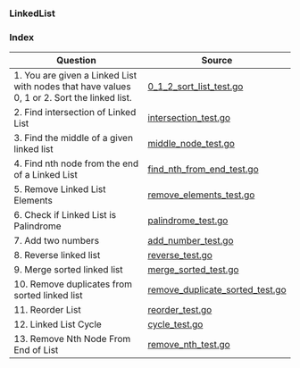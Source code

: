 ### LinkedList

### Index
| Question       | Source |
| -------- |   ------------- |
| 1. You are given a Linked List with nodes that have values 0, 1 or 2. Sort the linked list.   | [0_1_2_sort_list_test.go](./0_1_2_sort_list_test.go)  |
| 2. Find intersection of  Linked List  | [intersection_test.go](./intersection_test.go)  |
| 3. Find the middle of a given linked list  | [middle_node_test.go](./middle_node_test.go)  |
| 4. Find nth node from the end of a Linked List  | [find_nth_from_end_test.go](./find_nth_from_end_test.go)  |
| 5. Remove Linked List Elements  | [remove_elements_test.go](./remove_elements_test.go)  |
| 6. Check if Linked List is Palindrome | [palindrome_test.go](./palindrome_test.go)  |
| 7. Add two numbers | [add_number_test.go](./add_number_test.go)  |
| 8. Reverse linked list | [reverse_test.go](./reverse_test.go)  |
| 9. Merge sorted linked list | [merge_sorted_test.go](./merge_sorted_test.go)  |
| 10. Remove duplicates from sorted linked list | [remove_duplicate_sorted_test.go](./remove_duplicate_sorted_test.go)  |
| 11. Reorder List | [reorder_test.go](./reorder_test.go)  |
| 12. Linked List Cycle | [cycle_test.go](./cycle_test.go)  |
| 13. Remove Nth Node From End of List | [remove_nth_test.go](./remove_nth_test.go)  |
